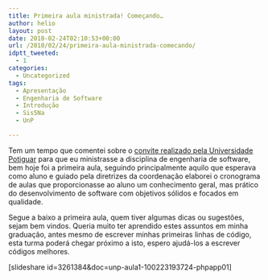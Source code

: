 ```yaml
---
title: Primeira aula ministrada! Começando…
author: helio
layout: post
date: 2010-02-24T02:10:53+00:00
url: /2010/02/24/primeira-aula-ministrada-comecando/
idptt_tweeted:
  - 1
categories:
  - Uncategorized
tags:
  - Apresentação
  - Engenharia de Software
  - Introdução
  - Sis5Na
  - UnP

---
```

Tem um tempo que comentei sobre o <a title="UnP" href="http://www.helmed.net/blog/2010/01/26/ola-unp-mais-um-professor-na-familia/" target="_self">convite realizado pela Universidade Potiguar</a> para que eu ministrasse a disciplina de engenharia de software, bem hoje foi a primeira aula, seguindo principalmente aquilo que esperava como aluno e guiado pela diretrizes da coordenação elaborei o cronograma de aulas que proporcionasse ao aluno um conhecimento geral, mas prático do desenvolvimento de software com objetivos sólidos e focados em qualidade.

Segue a baixo a primeira aula, quem tiver algumas dicas ou sugestões, sejam bem vindos. Queria muito ter aprendido estes assuntos em minha graduação, antes mesmo de escrever minhas primeiras linhas de código, esta turma poderá chegar próximo a isto, espero ajudá-los a escrever códigos melhores.

[slideshare id=3261384&doc=unp-aula1-100223193724-phpapp01]